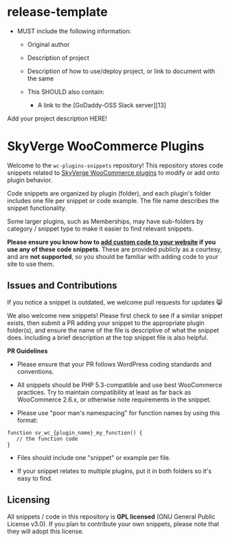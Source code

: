 # release-template

* MUST include the following information:

    * Original author
    * Description of project
    * Description of how to use/deploy project, or link to document with the same

  * This SHOULD also contain:

    * A link to the [GoDaddy-OSS Slack server][13]

Add your project description HERE!

# SkyVerge WooCommerce Plugins

Welcome to the `wc-plugins-snippets` repository! This repository stores code snippets related to [SkyVerge WooCommerce plugins](https://www.skyverge.com/shop/) to modify or add onto plugin behavior.

Code snippets are organized by plugin (folder), and each plugin's folder includes one file per snippet or code example. The file name describes the snippet functionality.

Some larger plugins, such as Memberships, may have sub-folders by category / snippet type to make it easier to find relevant snippets.

**Please ensure you know how to [add custom code to your website](https://www.skyverge.com/blog/add-custom-code-to-wordpress/) if you use any of these code snippets**. These are provided publicly as a courtesy, and are **not supported**, so you should be familiar with adding code to your site to use them.

## Issues and Contributions

If you notice a snippet is outdated, we welcome pull requests for updates :smile_cat:

We also welcome new snippets! Please first check to see if a similar snippet exists, then submit a PR adding your snippet to the appropriate plugin folder(s), and ensure the name of the file is descriptive of what the snippet does. Including a brief description at the top snippet file is also helpful.

**PR Guidelines**

 - Please ensure that your PR follows WordPress coding standards and conventions.

 - All snippets should be PHP 5.3-compatible and use best WooCommerce practices. Try to maintain compatibility at least as far back as WooCommerce 2.6.x, or otherwise note requirements in the snippet.

 - Please use "poor man's namespacing" for function names by using this format:

 ```
 function sv_wc_{plugin_name}_my_function() {
    // the function code
 }
 ```

 - Files should include one "snippet" or example per file.

 - If your snippet relates to multiple plugins, put it in both folders so it's easy to find.

## Licensing

All snippets / code in this repository is **GPL licensed** (GNU General Public License v3.0). If you plan to contribute your own snippets, please note that they will adopt this license.
